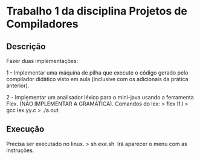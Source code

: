 # Trabalho 1 da disciplina Projetos de Compiladores

## Descrição

Fazer duas implementações:

  1 - Implementar uma máquina de pilha que execute o código gerado pelo compilador didático visto em aula (inclusive com os adicionais da prática anterior).

  2 - Implementar um analisador léxico para o mini-java usando a ferramenta Flex. (NÃO IMPLEMENTAR A GRAMÁTICA).
      Comandos do lex:
      > flex l1.l
      > gcc lex.yy.c
      > ./a.out
    
## Execução
  Precisa ser executado no linux.
      > sh exe.sh
  Irá aparecer o menu com as instruções.

